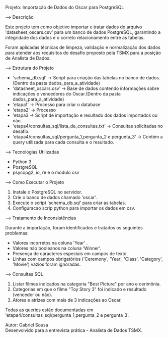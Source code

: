 Projeto: Importação de Dados do Oscar para PostgreSQL





--> Descrição

Este projeto tem como objetivo importar e tratar dados do arquivo 'datasheet_oscars.csv' para um banco de dados PostgreSQL, garantindo a integridade dos dados e o correto relacionamento entre as tabelas.

Foram aplicadas técnicas de limpeza, validação e normalização dos dados para atender aos requisitos do desafio proposto pela TSMX para a posição de Analista de Dados.

 
 




--> Estrutura do Projeto

- 'schema_db.sql' → Script para criação das tabelas no banco de dados. (Dentro da pasta dados_para_a_atividade)
- 'datasheet_oscars.csv' → Base de dados contendo informações sobre indicações e vencedores do Oscar.(Dentro da pasta dados_para_a_atividade)
- 'etapa1' → Processo para criar o database
- 'etapa2'  →  Processo 
- 'etapa3 → Script de importação e resultado dos dados importados ou não.
- 'etapa4/consultas_sql/lista_de_consultas.txt' → Consultas solicitadas no desafio.
- 'etapa4/consultas_sql/pergunta_1,pergunta_2 e pergunta_3' → Contém a query utilizada para cada consulta e o resultado.








--> Tecnologias Utilizadas

- Python 3
- PostgreSQL
- psycopg2, io, re e o modulo csv









--> Como Executar o Projeto

1. Instale o PostgreSQL no servidor.
2. Crie o banco de dados chamado 'oscar'.
3. Execute o script 'schema_db.sql' para criar as tabelas.
4. Configuracao scrip python para importar os dados em csv.








--> Tratamento de Inconsistências

Durante a importação, foram identificados e tratados os seguintes problemas:
- Valores incorretos na coluna 'Year' .
- Valores não booleanos na coluna 'Winner'.
- Presença de caracteres especiais em campos de texto.
- Linhas com campos obrigatórios ('Ceremony', 'Year', 'Class', 'Category', 'Movie') vazios foram ignoradas.








--> Consultas SQL

1. Listar filmes indicados na categoria "Best Picture" por ano e cerimônia.
2. Categorias em que o filme "Toy Story 3" foi indicado e resultado (vencedor ou não).
3. Atores e atrizes com mais de 3 indicações ao Oscar.

Todas as queries estão documentadas em 'etapa4/consultas_sql/pergunta_1,pergunta_2 e pergunta_3'.





Autor: Gabriel Sousa  
Desenvolvido para a entrevista prática - Analista de Dados TSMX.
